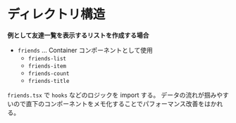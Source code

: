 # ディレクトリ構造

**例として友達一覧を表示するリストを作成する場合**

- `friends` ... Container コンポーネントとして使用
  - `friends-list`
  - `friends-item`
  - `friends-count`
  - `friends-title`

`friends.tsx` で `hooks` などのロジックを import する。
データの流れが掴みやすいので直下のコンポーネントをメモ化することでパフォーマンス改善をはかれる。
